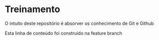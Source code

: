 # Treinamento

O intuíto deste repositório é absorver os conhecimento de Git e Github

Esta linha de conteúdo foi construído na feature branch